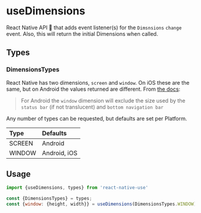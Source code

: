 # useDimensions

React Native API 🎣 that adds event listener(s) for the `Dimsnsions` `change` event.  Also, this will return the initial Dimensions when called.

## Types

### DimensionsTypes

React Native has two dimensions, `screen` and `window`.  On iOS these are the same, but on Android the values returned are different.  From [the docs](https://facebook.github.io/react-native/docs/0.59/dimensions#get):

> For Android the `window` dimension will exclude the size used by the `status bar` (if not translucent) and `bottom navigation bar`

Any number of types can be requested, but defaults are set per Platform.

| Type   | **Defaults** |
| :----- | :----------- |
| SCREEN | Android      |
| WINDOW | Android, iOS |

## Usage

```javascript
import {useDimensions, types} from 'react-native-use'

const {DimensionsTypes} = types;
const {window: {height, width}} = useDimensions(DimensionsTypes.WINDOW);
```
